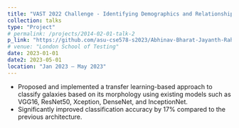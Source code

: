 ```yaml
---
title: "VAST 2022 Challenge - Identifying Demographics and Relationships"
collection: talks
type: "Project"
# permalink: /projects/2014-02-01-talk-2
p_link: "https://github.com/asu-cse578-s2023/Abhinav-Bharat-Jayanth-Rahil-Shreya-Snehal"
# venue: "London School of Testing"
date: 2023-01-01
date2: 2023-05-01
location: "Jan 2023 – May 2023"
---
```


* Proposed and implemented a transfer learning-based approach to classify galaxies based on its morphology using existing models such as VGG16, ResNet50, Xception, DenseNet, and InceptionNet.
* Significantly improved classification accuracy by 17% compared to the previous architecture.

<!-- * Technology stack -  -->
